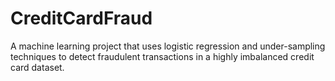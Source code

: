 # CreditCardFraud
A machine learning project that uses logistic regression and under-sampling techniques to detect fraudulent transactions in a highly imbalanced credit card dataset.

